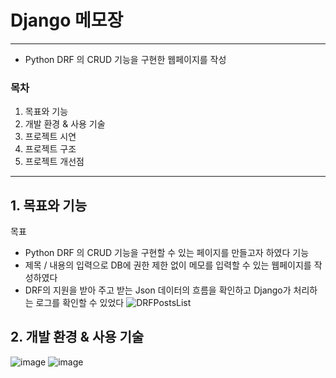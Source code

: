 # Django 메모장 
-------------
* Python DRF 의 CRUD 기능을 구현한 웹페이지를 작성

### 목차
1. 목표와 기능
2. 개발 환경 & 사용 기술
3. 프로젝트 시연
4. 프로젝트 구조 
5. 프로젝트 개선점

-----------------


## 1. 목표와 기능
목표
* Python DRF 의 CRUD 기능을 구현할 수 있는 페이지를 만들고자 하였다
기능
* 제목 / 내용의 입력으로 DB에 권한 제한 없이 메모를 입력할 수 있는 웹페이지를 작성하였다
* DRF의 지원을 받아 주고 받는 Json 데이터의 흐름을 확인하고 Django가 처리하는 로그를 확인할 수 있었다
![DRFPostsList](https://github.com/sk7556/djangoChat/assets/109896609/237070e5-b4c3-4021-860d-f2b6eba2fa91)

## 2. 개발 환경 & 사용 기술
![image](https://github.com/sk7556/djangoChat/assets/109896609/b37d805d-4015-4baa-9ce6-16541967ef70)
![image](https://github.com/sk7556/djangoChat/assets/109896609/e9e4ea42-9826-4bee-80e6-f5f2cdb24a76)
